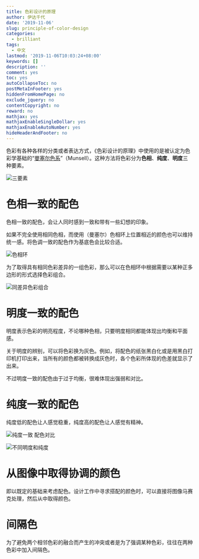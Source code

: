 ```yaml
---
title: 色彩设计的原理
author: 伊达千代
date: '2019-11-06'
slug: principle-of-color-design
categories:
  - brilliant
tags:
  - 中文
lastmod: '2019-11-06T10:03:24+08:00'
keywords: []
description: ''
comment: yes
toc: yes
autoCollapseToc: no
postMetaInFooter: yes
hiddenFromHomePage: no
exclude_jquery: no
contentCopyright: no
reward: no
mathjax: yes
mathjaxEnableSingleDollar: yes
mathjaxEnableAutoNumber: yes
hideHeaderAndFooter: no
---
```


色彩有各种各样的分类或者表达方式，《色彩设计的原理》中使用的是被认定为色彩学基础的“[曼塞尔色系](https://baike.baidu.com/item/%E5%AD%9F%E5%A1%9E%E5%B0%94%E9%A2%9C%E8%89%B2%E7%B3%BB%E7%BB%9F/2754031?fr=aladdin)”（Munsell）。这种方法将色彩分为**色相**、**纯度**、**明度**三种要素。

![三要素](https://pic4.zhimg.com/80/8fd1eed9e957d90904bc7719d1473dbf_hd.jpg)

# 色相一致的配色

色相一致的配色，会让人同时感到一致和带有一些幻想的印象。

如果不完全使用相同色相，而使用（曼塞尔）色相环上位置相近的颜色也可以维持统一感。将色调一致的配色作为基底色会比较合适。

![色相环](https://img.zcool.cn/community/01998a58b12766a801219c7755a9b8.jpg@1280w_1l_0o_100sh.jpg)

为了取得具有相同色彩差异的一组色彩，那么可以在色相环中根据需要以某种正多边形的形式选择色彩组合。

![同差异色彩组合](http://it.ping-jia.net/pics/http://pic108.nipic.com/file/20160828/12657561_180547504035_2.jpg.jpg)

<!--more-->

# 明度一致的配色

明度表示色彩的明亮程度，不论哪种色相，只要明度相同都能体现出均衡和平面感。

关于明度的辨别，可以将色彩换为灰色。例如，将配色的纸张黑白化或是用黑白打印机打印出来，当所有的颜色都被转换成灰色时，各个色彩所体现的色差就显示了出来。

不过明度一致的配色由于过于均衡，很难体现出强弱和对比。

# 纯度一致的配色

纯度低的配色让人感觉稳重，纯度高的配色让人感觉有精神。

![纯度一致 配色对比](https://timgsa.baidu.com/timg?image&quality=80&size=b9999_10000&sec=1573035080707&di=c8feff75cc28afeb9adff37cdfdc8471&imgtype=0&src=http%3A%2F%2Ftc.sinaimg.cn%2Fmaxwidth.800%2Ftc.service.weibo.com%2Fimage_uisdc_com%2F94fa409328c9f6412b4a48d3d0933d65.png)

![不同明度和纯度](https://n.sinaimg.cn/sinacn14/395/w702h493/20180317/4ea7-fyshfuq7625985.jpg)

# 从图像中取得协调的颜色

即以既定的基础来考虑配色。设计工作中寻求搭配的颜色时，可以直接将图像马赛克处理，然后从中取得颜色。

# 间隔色

为了避免两个相邻色彩的融合而产生的冲突或者是为了强调某种色彩，往往在两种色彩中加入间隔色。